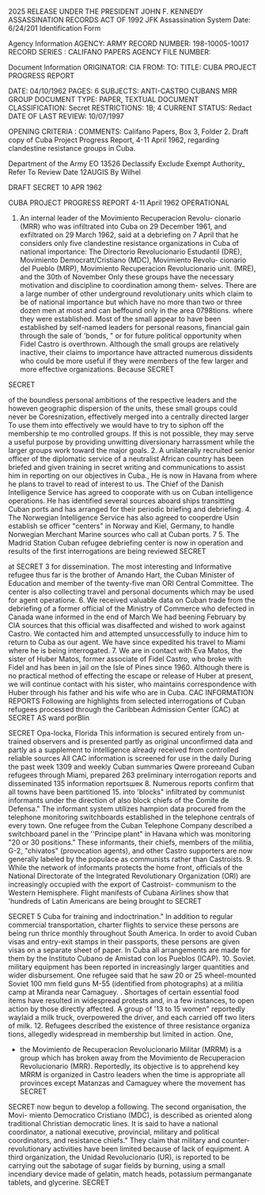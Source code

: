 2025 RELEASE UNDER THE PRESIDENT JOHN F. KENNEDY ASSASSINATION RECORDS ACT OF 1992
JFK Assassination System Date: 6/24/201
Identification Form

Agency Information
AGENCY: ARMY
RECORD NUMBER: 198-10005-10017
RECORD SERIES : CALIFANO PAPERS
AGENCY FILE NUMBER:

Document Information
ORIGINATOR: CIA
FROM:
TO:
TITLE: CUBA PROJECT PROGRESS REPORT

DATE: 04/10/1962
PAGES: 6
SUBJECTS:
ANTI-CASTRO CUBANS
MRR GROUP
DOCUMENT TYPE: PAPER, TEXTUAL DOCUMENT
CLASSIFICATION: Secret
RESTRICTIONS: 1B; 4
CURRENT STATUS: Redact
DATE OF LAST REVIEW: 10/07/1997

OPENING CRITERIA :
COMMENTS: Califano Papers, Box 3, Folder 2. Draft copy of Cuba Project Progress Report, 4-11 April 1962,
regarding clandestine resistance groups in Cuba.

Department of the Army EO 13526
Declassify Exclude Exempt
Authority_
Refer To
Review Date 12AUGIS By Wilhel

DRAFT
SECRET 10 APR 1962

CUBA PROJECT PROGRESS REPORT
4-11 April 1962
OPERATIONAL
1. An internal leader of the Movimiento Recuperacion Revolu-
cionario (MRR) who was infiltrated into Cuba on 29 December 1961, and
exfiltrated on 29 March 1962, said at a debriefing on 7 April that he
considers only five clandestine resistance organizations in
Cuba of national importance: The Directorio Revolucionario Estudantil
(DRE), Movimiento Democratt/Cristiano (MDC), Movimiento Revolu-
cionario del Pueblo (MRP), Movimiento Recuperacion Revolucionario
unit.
(MRE), and the 30th of November Only these groups have the
necessary motivation and discipline to coordination among them-
selves. There are a large number of other underground revolutionary
units which claim to be of national importance but which have no more
than two or three dozen men at most and can beffound only in the area
0798tions.
where they were established. Most of the small appear to have
been established by self-named leaders for personal reasons, financial
gain through the sale of 'bonds, " or for future political opportunity
when
Fidel Castro is overthrown. Although the
small groups are relatively inactive, their claims to importance have
attracted numerous dissidents who could be more useful if they were
members of the few larger and more effective organizations. Because
SECRET

SECRET

of the boundless personal ambitions of the respective leaders and the
howeven
geographic dispersion of the units, these small groups could never be
Coresnization,
effectively merged into a centrally directed larger To use them
into
effectively we would have to try to siphon off the membership te mo
controlled groups. If this is not possible, they may serve a useful
purpose by providing unwitting diversionary harrassment while the
larger groups work toward the major goals.
2. A unilaterally recruited senior officer of the diplomatic
service of a neutralist African country has been briefed and given
training in secret writing and communications to assist him in reporting
on our objectives in Cuba., He is now in Havana from where he plans
to travel to read of interest to us.
The Chief of the Danish Intelligence Service has agreed to
cooporate with us on Cuban intelligence operations. He has identified
several sources aboard ships transitting Cuban ports and has arranged
for their periodic briefing and debriefing.
4. The Norwegian Intelligence Service has also agreed to cooperdre
Usin establish
se officer "centers" in Norway and Kiel, Germany, to
handle Norwegian Merchant Marine sources who call at Cuban ports.
7
5. The Madrid Station Cuban refugee debriefing center is now
in operation and results of the first interrogations are being reviewed
SECRET

at
SECRET
3
for dissemination. The most interesting and Informative refugee thus
far is the brother of Amando Hart, the Cuban Minister of Education and
member of the twenty-five man ORI Central Committee. The center is
also collecting travel and personal documents which may be used for
agent operatione.
6. We received valuable data on Cuban trade from the debriefing
of a former official of the Ministry of Commerce who defected in Canada
wane informed in
the end of March We had beening February by CIA sources
that this official was disaffected and wished to work against Castro. We
contacted him and attempted unsuccessfully to induce him to return to
Cuba as our agent. We have since expedited his travel to Miami where
he is being interrogated.
7. We are in contact with Eva Matos, the sister of Huber Matos,
former associate of Fidel Castro, who broke with Fidel and has been
in jail on the Isle of Pines since 1960. Although there is no practical
method of effecting the escape or release of Huber at present, we will
continue contact with his sister, who maintains correspondence with
Huber through his father and his wife who are in Cuba.
CAC INFORMATION REPORTS
Following are highlights from selected interrogations of Cuban
refugees processed through the Caribbean Admission Center (CAC) at
SECRET
AS
ward
porBlin

SECRET
Opa-locka, Florida This information is secured entirely from un-
trained observers and is presented partly as original unconfirmed data
and partly as a supplement to intelligence already received from controlled
reliable sources All CAC information is screened for use in the daily
During the past week
1309
and weekly Cuban summaries
Qwere proreeand
Cuban refugees through Miami, prepared 263 preliminary interrogation
reports and disseminated 135 information reportsшек
8. Numerous reports confirm that all towns have been partitioned
15.
into 'blocks" infiltrated by communist informants under the direction of
also
block chiefs of the Comite de Defensa." The informant system
utilizes
hampion data procured from the telephone monitoring switchboards
established in the telephone centrals of every town. One refugee from
the Cuban Telephone Company described a switchboard panel in the
''Principe plant" in Havana which was monitoring "20 or 30 positions."
These informants, their chiefs, members of the militia, G-2, "chivatos"
(provocation agents), and other Castro supporters are now generally
labeled by the populace as communists rather than Castroists.
9. While the network of informants protects the home front,
officials of the National Directorate of the Integrated Revolutionary
Organization (ORI) are increasingly occupied with the export of Castroist-
communism to the Western Hemisphere. Flight manifests of Cubana
Airlines show that 'hundreds of Latin Americans are being brought to
SECRET

SECRET
5
Cuba for training and indoctrination." In addition to regular commercial
transportation, charter flights to service these persons are being run
thrice monthly throughout South America. In order to avoid Cuban visas
and entry-exit stamps in their passports, these persons are given visas
on a separate sheet of paper. In Cuba all arrangements are made for
them by the Instituto Cubano de Amistad con los Pueblos (ICAP).
10. Soviet. military equipment has been reported in increasingly
larger quantities and wider disbursement. One refugee said that he
saw 20 or 25 wheel-mounted Soviet 100 mm field guns M-55 (identified
from photographs) at a militia camp at Miranda near Camaguey.
. Shortages of certain essential food items have resulted in
widespread protests and, in a few instances, to open action by those
directly affected. A group of '13 to 15 women" reportedly waylaid a
milk truck, overpowered the driver, and each carried off two liters
of milk.
12. Refugees described the existence of three resistance organiza
tions, allegedly widespread in membership but limited in action. One,
- the Movimiento de Recuperacion Revolucionario Militar (MRRM) is a
group which has broken away from the Movimiento de Recuperacion
Revolucionario (MRR). Reportedly, its objective is to apprehend key
MRRM is organized in
Castro leaders when the time is appropriate
all provinces except Matanzas and Camaguey where the movement has
SECRET

SECRET
now begun to develop a following. The second organisation, the Movi-
miento Democratico Cristiano (MDC), is described as oriented along
traditional Christian democratic lines. It is said to have a national
coordinator, a national executive, provincial, military and political
coordinators, and resistance chiefs." They claim that military and
counter-revolutionary activities have been limited because of lack of
equipment. A third organization, the Unidad Revolucionario (UR),
is reported to be carrying out the sabotage of sugar fields by burning,
using a small incendiary device made of gelatin, match heads, potassium
permanganate tablets, and glycerine.
SECRET